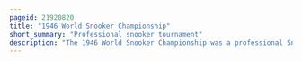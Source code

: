 ```yaml
---
pageid: 21920820
title: "1946 World Snooker Championship"
short_summary: "Professional snooker tournament"
description: "The 1946 World Snooker Championship was a professional Snooker Tournament from 4 february to 18 may 1946. Joe Davis won the Title by defeating Horace Lindrum by 78 Frames in the final although the winning Margin was 7362. It was davis' fifteenth Championship Victory maintaining his unbeaten Record in the Tournament since its first Edition in 1927. The highest Break of the Event was 136, a new Championship Record, compiled by Davis in the final."
---
```

